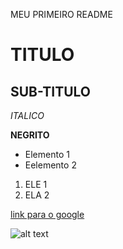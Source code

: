 MEU PRIMEIRO README

# TITULO 

## SUB-TITULO

*ITALICO*

**NEGRITO**

- Elemento 1
- Eelemento 2

1) ELE 1
2) ELA 2

[link para o google](https://www.google.com)

![alt text](image-1.png)